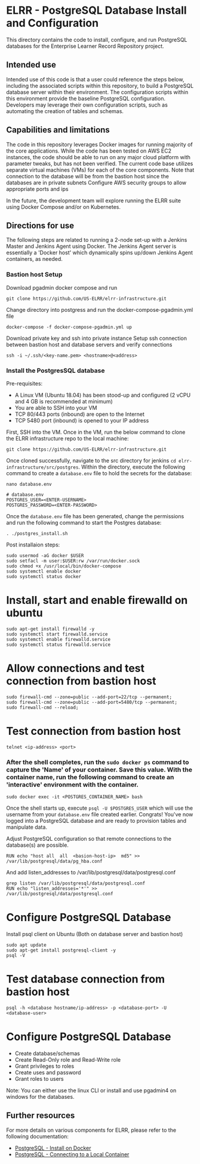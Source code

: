 # ELRR - PostgreSQL Database Install and Configuration

This directory contains the code to install, configure, and run PostgreSQL databases for the Enterprise Learner Record Repository project.

## Intended use

Intended use of this code is that a user could reference the steps below, including the associated scripts within this repository, to build a PostgreSQL database server within their environment. The configuration scripts within this environment provide the baseline PostgreSQL configuration. Developers may leverage their own configuration scripts, such as automating the creation of tables and schemas.

## Capabilities and limitations

The code in this repository leverages Docker images for running majority of the core applications. While the code has been tested on AWS EC2 instances, the code should be able to run on any major cloud platform with parameter tweaks, but has not been verified. The current code base utilizes separate virtual machines (VMs) for each of the core components.
Note that connection to the database will be from the bastion host since the databases are in private subnets
Configure AWS security groups to allow appropriate ports and ips

In the future, the development team will explore running the ELRR suite using Docker Compose and/or on Kubernetes.

## Directions for use

The following steps are related to running a 2-node set-up with a Jenkins Master and Jenkins Agent using Docker. The Jenkins Agent server is essentially a 'Docker host' which dynamically spins up/down Jenkins Agent containers, as needed.


### Bastion host Setup
Download pgadmin docker compose and run 
```console
git clone https://github.com/US-ELRR/elrr-infrastructure.git
```

Change directory into postgress and run the docker-compose-pgadmin.yml file
```console
docker-compose -f docker-compose-pgadmin.yml up
```

Download private key and ssh into private instance
Setup ssh connection between bastion host and database servers and verify connections
```console
ssh -i ~/.ssh/<key-name.pem> <hostname>@<address>
```

### Install the PostgresSQL database

Pre-requisites:
- A Linux VM (Ubuntu 18.04) has been stood-up and configured (2 vCPU and 4 GB is recommended at minimum)
- You are able to SSH into your VM
- TCP 80/443 ports (inbound) are open to the Internet
- TCP 5480 port (inbound) is opened to your IP address

First, SSH into the VM. Once in the VM, run the below command to clone the ELRR infrastructure repo to the local machine:
```console
git clone https://github.com/US-ELRR/elrr-infrastructure.git
```
Once cloned successfully, navigate to the src directory for jenkins `cd elrr-infrastructure/src/postgres`. Within the directory, execute the following command to create a `database.env` file to hold the secrets for the database:
```console
nano database.env

# database.env
POSTGRES_USER=<ENTER-USERNAME>
POSTGRES_PASSWORD=<ENTER-PASSWORD>
```

Once the `database.env` file has been generated, change the permissions and run the following command to start the Postgres database:
```console
. ./postgres_install.sh
```

Post installaion steps:
```console
sudo usermod -aG docker $USER
sudo setfacl -m user:$USER:rw /var/run/docker.sock
sudo chmod +x /usr/local/bin/docker-compose
sudo systemctl enable docker
sudo systemctl status docker
```
# Install, start and enable firewalld on ubuntu
```console
sudo apt-get install firewalld -y
sudo systemctl start firewalld.service
sudo systemctl enable firewalld.service
sudo systemctl status firewalld.service
```

# Allow connections and test connection from bastion host
```console
sudo firewall-cmd --zone=public --add-port=22/tcp --permanent;
sudo firewall-cmd --zone=public --add-port=5480/tcp --permanent;
sudo firewall-cmd --reload;
```

# Test connection from bastion host
```console
telnet <ip-address> <port>
```

### After the shell completes, run the `sudo docker ps` command to capture the 'Name' of your container. Save this value. With the container name, run the following command to create an 'interactive' environment with the container.
```console
sudo docker exec -it <POSTGRES_CONTAINER_NAME> bash
```

Once the shell starts up, execute `psql -U $POSTGRES_USER` which will use the username from your `database.env` file created earlier. Congrats! You've now logged into a PostgreSQL database and are ready to provision tables and manipulate data.

Adjust PostgreSQL configuration so that remote connections to the database(s) are possible.
```console
RUN echo "host all  all  <basion-host-ip>  md5" >> /var/lib/postgresql/data/pg_hba.conf
```
And add listen_addresses to /var/lib/postgresql/data/postgresql.conf
```console
grep listen /var/lib/postgresql/data/postgresql.conf
RUN echo "listen_addresses='*'" >> /var/lib/postgresql/data/postgresql.conf
```
# Configure PostgreSQL Database
Install psql client on Ubuntu (Both on database server and bastion host)
```console
sudo apt update
sudo apt-get install postgresql-client -y
psql -V
```

# Test database connection from bastion host
```console
psql -h <database hostname/ip-address> -p <database-port> -U <database-user>
```

# Configure PostgreSQL Database
* Create database/schemas
* Create Read-Only role and Read-Write role
* Grant privileges to roles
* Create uses and password
* Grant roles to users

Note: You can either use the linux CLI or install and use pgadmin4 on windows for the databases.

## Further resources

For more details on various components for ELRR, please refer to the following documentation:
* [PostgreSQL - Install on Docker](https://docs.docker.com/engine/examples/postgresql_service/)
* [PostgreSQL - Connecting to a Local Container](https://betterprogramming.pub/connect-from-local-machine-to-postgresql-docker-container-f785f00461a7)
